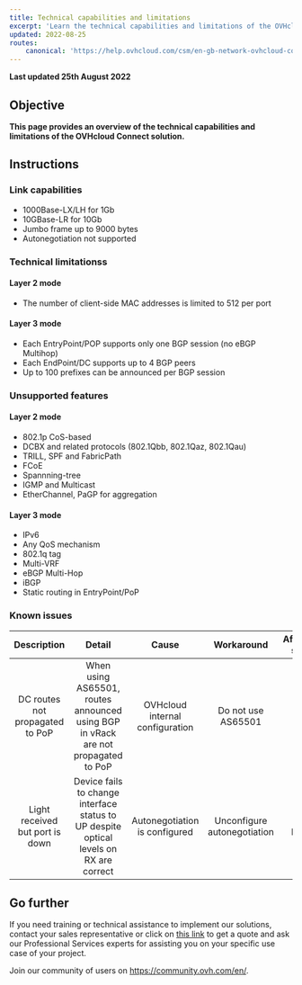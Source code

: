 ```yaml
---
title: Technical capabilities and limitations
excerpt: 'Learn the technical capabilities and limitations of the OVHcloud Connect solution'
updated: 2022-08-25
routes:
    canonical: 'https://help.ovhcloud.com/csm/en-gb-network-ovhcloud-connect-limits?id=kb_article_view&sysparm_article=KB0045259'
---
```


**Last updated 25th August 2022**

## Objective

**This page provides an overview of the technical capabilities and limitations of the OVHcloud Connect solution.**

## Instructions

### Link capabilities

- 1000Base-LX/LH for 1Gb
- 10GBase-LR for 10Gb
- Jumbo frame up to 9000 bytes
- Autonegotiation not supported

### Technical limitationss

#### Layer 2 mode

- The number of client-side MAC addresses is limited to 512 per port

#### Layer 3 mode

- Each EntryPoint/POP supports only one BGP session (no eBGP Multihop)
- Each EndPoint/DC supports up to 4 BGP peers
- Up to 100 prefixes can be announced per BGP session

### Unsupported features

#### Layer 2 mode

- 802.1p CoS-based
- DCBX and related protocols (802.1Qbb, 802.1Qaz, 802.1Qau)
- TRILL, SPF and FabricPath
- FCoE
- Spannning-tree
- IGMP and Multicast
- EtherChannel, PaGP for aggregation

#### Layer 3 mode

- IPv6
- Any QoS mechanism
- 802.1q tag
- Multi-VRF
- eBGP Multi-Hop
- iBGP
- Static routing in EntryPoint/PoP

### Known issues

| Description | Detail | Cause | Workaround | Affected sites |
|:-----:|:------:|:-----:|:----------:|:--------------:|
| DC routes not propagated to PoP | When using AS65501, routes announced using BGP in vRack are not propagated to PoP | OVHcloud internal configuration | Do not use AS65501 | ALL |
| Light received but port is down | Device fails to change interface status to UP despite optical levels on RX are correct | Autonegotiation is configured | Unconfigure autonegotiation | ALL PoPs |

## Go further

If you need training or technical assistance to implement our solutions, contact your sales representative or click on [this link](https://www.ovhcloud.com/es/professional-services/) to get a quote and ask our Professional Services experts for assisting you on your specific use case of your project.

Join our community of users on <https://community.ovh.com/en/>.
